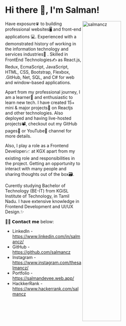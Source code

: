 #                   Hi there 👋, I'm Salman!
<img align="right" alt="salmancz" width="50%" height="auto" src="https://media0.giphy.com/media/qgQUggAC3Pfv687qPC/giphy.gif">

Have exposure♛ to building professional websites🖥 and front-end applications 💻. Experienced with a demonstrated history of working in the information technology and services industries🏢 . Skilled in FrontEnd Technologies✍️ as React.js, Redux, EcmaScript, JavaScript, HTML, CSS, Bootstrap, Flexbox, .GitHub, Net, SQL, and C# for web and window-based applications.

Apart from my professional journey, I am a learner📝 and enthusiastic to learn new tech. I have created 15+ mini & major projects💼 on Reactjs and other technologies. Also deployed and having live-hosted projects📽, checkout out my GitHub pages📒 or YouTube📲 channel for more details.

Also, I play a role as a Frontend Developer📈 at KGX apart from my existing role and responsibilities in the project. Getting an opportunity to interact with many people and sharing thoughts out of the box🗃.

Curently studying Bachelor of Technology (BE-IT) from KGiSL Institute of Technology, in Tamil Nadu. I have extensive knowledge in Frontend Development and UI/UX Design.✨

🙋‍♂️ 𝗖𝗼𝗻𝘁𝗮𝗰𝘁 𝗺𝗲 below:

* LinkedIn - https://www.linkedin.com/in/salmancz/
* GitHub - https://github.com/salmancz
* Instagram - https://www.instagram.com/thesalmancz/
* Portfolio - https://salmandevee.web.app/
* HackkerRank - https://www.hackerrank.com/salmancz
